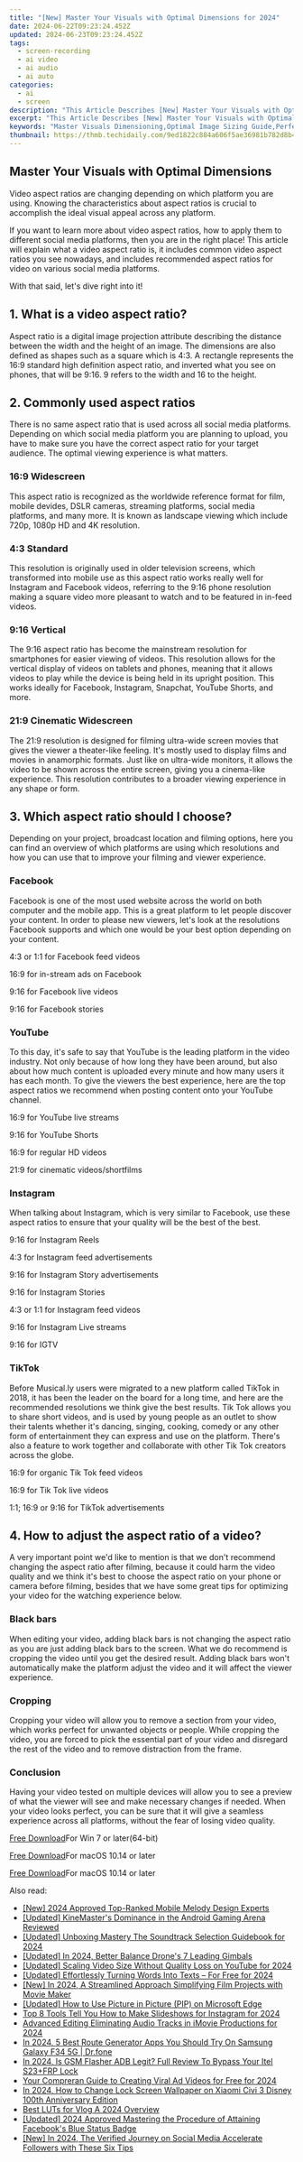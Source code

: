 ```yaml
---
title: "[New] Master Your Visuals with Optimal Dimensions for 2024"
date: 2024-06-22T09:23:24.452Z
updated: 2024-06-23T09:23:24.452Z
tags: 
  - screen-recording
  - ai video
  - ai audio
  - ai auto
categories: 
  - ai
  - screen
description: "This Article Describes [New] Master Your Visuals with Optimal Dimensions for 2024"
excerpt: "This Article Describes [New] Master Your Visuals with Optimal Dimensions for 2024"
keywords: "Master Visuals Dimensioning,Optimal Image Sizing Guide,Perfect Images Proportion,Visual Balance Techniques,Aspect Ratio Tips,Maximize Display Impact,Ideal Pixel Layout"
thumbnail: https://thmb.techidaily.com/9ed1822c884a606f5ae36981b782d8b43a1eaddd1153302103151c40c41208fa.jpg
---
```


## Master Your Visuals with Optimal Dimensions

Video aspect ratios are changing depending on which platform you are using. Knowing the characteristics about aspect ratios is crucial to accomplish the ideal visual appeal across any platform.

If you want to learn more about video aspect ratios, how to apply them to different social media platforms, then you are in the right place! This article will explain what a video aspect ratio is, it includes common video aspect ratios you see nowadays, and includes recommended aspect ratios for video on various social media platforms.

With that said, let's dive right into it!

## 1\. What is a video aspect ratio?

Aspect ratio is a digital image projection attribute describing the distance between the width and the height of an image. The dimensions are also defined as shapes such as a square which is 4:3\. A rectangle represents the 16:9 standard high definition aspect ratio, and inverted what you see on phones, that will be 9:16\. 9 refers to the width and 16 to the height.

## 2\. Commonly used aspect ratios

There is no same aspect ratio that is used across all social media platforms. Depending on which social media platform you are planning to upload, you have to make sure you have the correct aspect ratio for your target audience. The optimal viewing experience is what matters.

### 16:9 Widescreen

This aspect ratio is recognized as the worldwide reference format for film, mobile devides, DSLR cameras, streaming platforms, social media platforms, and many more. It is known as landscape viewing which include 720p, 1080p HD and 4K resolution.

### 4:3 Standard

This resolution is originally used in older television screens, which transformed into mobile use as this aspect ratio works really well for Instagram and Facebook videos, referring to the 9:16 phone resolution making a square video more pleasant to watch and to be featured in in-feed videos.

### 9:16 Vertical

The 9:16 aspect ratio has become the mainstream resolution for smartphones for easier viewing of videos. This resolution allows for the vertical display of videos on tablets and phones, meaning that it allows videos to play while the device is being held in its upright position. This works ideally for Facebook, Instagram, Snapchat, YouTube Shorts, and more.

### 21:9 Cinematic Widescreen

The 21:9 resolution is designed for filming ultra-wide screen movies that gives the viewer a theater-like feeling. It's mostly used to display films and movies in anamorphic formats. Just like on ultra-wide monitors, it allows the video to be shown across the entire screen, giving you a cinema-like experience. This resolution contributes to a broader viewing experience in any shape or form.

## 3\. Which aspect ratio should I choose?

Depending on your project, broadcast location and filming options, here you can find an overview of which platforms are using which resolutions and how you can use that to improve your filming and viewer experience.

### Facebook

Facebook is one of the most used website across the world on both computer and the mobile app. This is a great platform to let people discover your content. In order to please new viewers, let's look at the resolutions Facebook supports and which one would be your best option depending on your content.

4:3 or 1:1 for Facebook feed videos

16:9 for in-stream ads on Facebook

9:16 for Facebook live videos

9:16 for Facebook stories

### YouTube

To this day, it's safe to say that YouTube is the leading platform in the video industry. Not only because of how long they have been around, but also about how much content is uploaded every minute and how many users it has each month. To give the viewers the best experience, here are the top aspect ratios we recommend when posting content onto your YouTube channel.

16:9 for YouTube live streams

9:16 for YouTube Shorts

16:9 for regular HD videos

21:9 for cinematic videos/shortfilms

### Instagram

When talking about Instagram, which is very similar to Facebook, use these aspect ratios to ensure that your quality will be the best of the best.

9:16 for Instagram Reels

4:3 for Instagram feed advertisements

9:16 for Instagram Story advertisements

9:16 for Instagram Stories

4:3 or 1:1 for Instagram feed videos

9:16 for Instagram Live streams

9:16 for IGTV

### TikTok

Before Musical.ly users were migrated to a new platform called TikTok in 2018, it has been the leader on the board for a long time, and here are the recommended resolutions we think give the best results. Tik Tok allows you to share short videos, and is used by young people as an outlet to show their talents whether it's dancing, singing, cooking, comedy or any other form of entertainment they can express and use on the platform. There's also a feature to work together and collaborate with other Tik Tok creators across the globe.

16:9 for organic Tik Tok feed videos

16:9 for Tik Tok live videos

1:1; 16:9 or 9:16 for TikTok advertisements

## 4\. How to adjust the aspect ratio of a video?

A very important point we'd like to mention is that we don't recommend changing the aspect ratio after filming, because it could harm the video quality and we think it's best to choose the aspect ratio on your phone or camera before filming, besides that we have some great tips for optimizing your video for the watching experience below.

### Black bars

When editing your video, adding black bars is not changing the aspect ratio as you are just adding black bars to the screen. What we do recommend is cropping the video until you get the desired result. Adding black bars won't automatically make the platform adjust the video and it will affect the viewer experience.

### Cropping

Cropping your video will allow you to remove a section from your video, which works perfect for unwanted objects or people. While cropping the video, you are forced to pick the essential part of your video and disregard the rest of the video and to remove distraction from the frame.

### Conclusion

Having your video tested on multiple devices will allow you to see a preview of what the viewer will see and make necessary changes if needed. When your video looks perfect, you can be sure that it will give a seamless experience across all platforms, without the fear of losing video quality.

[Free Download](https://tools.techidaily.com/wondershare/filmora/download/)For Win 7 or later(64-bit)

[Free Download](https://tools.techidaily.com/wondershare/filmora/download/)For macOS 10.14 or later

[Free Download](https://tools.techidaily.com/wondershare/filmora/download/)For macOS 10.14 or later

<ins class="adsbygoogle"
     style="display:block"
     data-ad-format="autorelaxed"
     data-ad-client="ca-pub-7571918770474297"
     data-ad-slot="1223367746"></ins>

<ins class="adsbygoogle"
     style="display:block"
     data-ad-format="autorelaxed"
     data-ad-client="ca-pub-7571918770474297"
     data-ad-slot="1223367746"></ins>



<ins class="adsbygoogle"
     style="display:block"
     data-ad-client="ca-pub-7571918770474297"
     data-ad-slot="8358498916"
     data-ad-format="auto"
     data-full-width-responsive="true"></ins>


<span class="atpl-alsoreadstyle">Also read:</span>
<div><ul>
<li><a href="https://fox-hovers.techidaily.com/new-2024-approved-top-ranked-mobile-melody-design-experts/"><u>[New] 2024 Approved  Top-Ranked  Mobile Melody Design Experts</u></a></li>
<li><a href="https://fox-hovers.techidaily.com/updated-kinemasters-dominance-in-the-android-gaming-arena-reviewed/"><u>[Updated] KineMaster's Dominance in the Android Gaming Arena Reviewed</u></a></li>
<li><a href="https://fox-hovers.techidaily.com/updated-unboxing-mastery-the-soundtrack-selection-guidebook-for-2024/"><u>[Updated] Unboxing Mastery  The Soundtrack Selection Guidebook for 2024</u></a></li>
<li><a href="https://fox-hovers.techidaily.com/updated-in-2024-better-balance-drones-7-leading-gimbals/"><u>[Updated] In 2024, Better Balance  Drone's 7 Leading Gimbals</u></a></li>
<li><a href="https://fox-hovers.techidaily.com/updated-scaling-video-size-without-quality-loss-on-youtube-for-2024/"><u>[Updated] Scaling Video Size Without Quality Loss on YouTube for 2024</u></a></li>
<li><a href="https://fox-hovers.techidaily.com/updated-effortlessly-turning-words-into-texts-for-free-for-2024/"><u>[Updated] Effortlessly Turning Words Into Texts – For Free for 2024</u></a></li>
<li><a href="https://fox-hovers.techidaily.com/new-in-2024-a-streamlined-approach-simplifying-film-projects-with-movie-maker/"><u>[New] In 2024, A Streamlined Approach  Simplifying Film Projects with Movie Maker</u></a></li>
<li><a href="https://fox-hovers.techidaily.com/updated-how-to-use-picture-in-picture-pip-on-microsoft-edge/"><u>[Updated] How to Use Picture in Picture (PIP) on Microsoft Edge</u></a></li>
<li><a href="https://animation-videos.techidaily.com/top-8-tools-tell-you-how-to-make-slideshows-for-instagram-for-2024/"><u>Top 8 Tools Tell You How to Make Slideshows for Instagram for 2024</u></a></li>
<li><a href="https://audio-shaping.techidaily.com/advanced-editing-eliminating-audio-tracks-in-imovie-productions-for-2024/"><u>Advanced Editing Eliminating Audio Tracks in iMovie Productions for 2024</u></a></li>
<li><a href="https://fake-location.techidaily.com/in-2024-5-best-route-generator-apps-you-should-try-on-samsung-galaxy-f34-5g-drfone-by-drfone-virtual-android/"><u>In 2024, 5 Best Route Generator Apps You Should Try On Samsung Galaxy F34 5G | Dr.fone</u></a></li>
<li><a href="https://bypass-frp.techidaily.com/in-2024-is-gsm-flasher-adb-legit-full-review-to-bypass-your-itel-s23plusfrp-lock-by-drfone-android/"><u>In 2024, Is GSM Flasher ADB Legit? Full Review To Bypass Your Itel S23+FRP Lock</u></a></li>
<li><a href="https://facebook-record-videos.techidaily.com/your-compreran-guide-to-creating-viral-ad-videos-for-free-for-2024/"><u>Your Compreran Guide to Creating Viral Ad Videos for Free for 2024</u></a></li>
<li><a href="https://unlock-android.techidaily.com/in-2024-how-to-change-lock-screen-wallpaper-on-xiaomi-civi-3-disney-100th-anniversary-edition-by-drfone-android/"><u>In 2024, How to Change Lock Screen Wallpaper on Xiaomi Civi 3 Disney 100th Anniversary Edition</u></a></li>
<li><a href="https://ai-editing-video.techidaily.com/best-luts-for-vlog-a-2024-overview/"><u>Best LUTs for Vlog A 2024 Overview</u></a></li>
<li><a href="https://facebook-video-content.techidaily.com/updated-2024-approved-mastering-the-procedure-of-attaining-facebooks-blue-status-badge/"><u>[Updated] 2024 Approved  Mastering the Procedure of Attaining Facebook's Blue Status Badge</u></a></li>
<li><a href="https://instagram-videos.techidaily.com/new-in-2024-the-verified-journey-on-social-media-accelerate-followers-with-these-six-tips/"><u>[New] In 2024, The Verified Journey on Social Media  Accelerate Followers with These Six Tips</u></a></li>
</ul></div>
